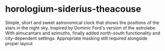 # horologium-siderius-theacouse

Simple, short and sweet astronomical clock that shows the positions of the stars in the night sky. Inspired by Dominic Ford's version of the astrolabe. With almucantars and azimuths, finally added north-south functionality and city-dependent settings. Appropriate masking still required alongside proper layout
